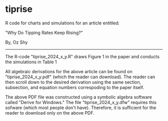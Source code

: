 # tiprise
R code for charts and simulations for an article entitled:

"Why Do Tipping Rates Keep Rising?"

By, Oz Shy

-------------------

The R-code "tiprise_2024_x_y.R" draws Figure 1 in the paper and conducts the simulations in Table 1

All algebraic derivations for the above article can be found on "tiprise_2024_x_y.pdf" (which the reader can download). The reader can then scroll down to the desired derivation using the same section, subsection, and equation numbers correspoding to the paper itself.

The above PDF file was constructed using a symbolic algebra software called "Derive for Windows." The file "tiprise_2024_x_y.dfw" requires this sofware (which most people don't have). Therefore, it is sufficient for the reader to download only on the above PDF.
